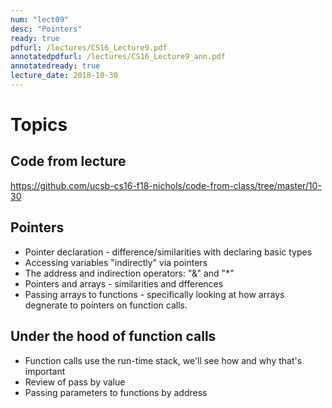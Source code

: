 ```yaml
---
num: "lect09"
desc: "Pointers"
ready: true
pdfurl: /lectures/CS16_Lecture9.pdf
annotatedpdfurl: /lectures/CS16_Lecture9_ann.pdf
annotatedready: true
lecture_date: 2018-10-30
---
```


# Topics

## Code from lecture
<https://github.com/ucsb-cs16-f18-nichols/code-from-class/tree/master/10-30>

## Pointers

* Pointer declaration - difference/similarities with declaring basic types
* Accessing variables "indirectly" via pointers
* The address and indirection operators: "&" and "*"
* Pointers and arrays - similarities and dfferences
* Passing arrays to functions - specifically looking at how arrays degnerate to pointers on function calls.


## Under the hood of function calls
* Function calls use the run-time stack, we'll see how and why that's important
* Review of pass by value
* Passing parameters to functions by address

